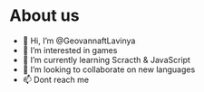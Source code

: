 # About us


- 👋 Hi, I’m @GeovannaftLavinya
- 👀 I’m interested in games
- 🌱 I’m currently learning Scracth & JavaScript
- 💞️ I’m looking to collaborate on new languages
- 📫 Dont reach me 

<!---
GeovannaftLavinya/GeovannaftLavinya is a ✨ special ✨ repository because its `README.md` (this file) appears on your GitHub profile.
You can click the Preview link to take a look at your changes.
<img src"https://img.shields.io/badge/KFC-F40027?style=for-the-badge&logo=kfc&logoColor=white"/>
<img src"https://img.shields.io/badge/GitHub%20Pages-222222?style=for-the-badge&logo=GitHub%20Pages&logoColor=white"/>
